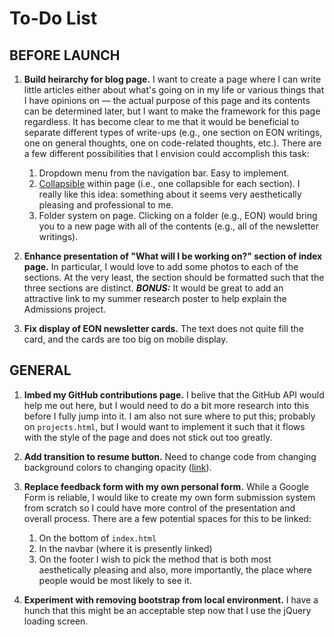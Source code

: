 # To-Do List


## BEFORE LAUNCH

1. **Build heirarchy for blog page.** I want to create a page where I can write little articles either about what's going on in my life or various things that I have opinions on — the actual purpose of this page and its contents can be determined later, but I want to make the framework for this page regardless. It has become clear to me that it would be beneficial to separate different types of write-ups (e.g., one section on EON writings, one on general thoughts, one on code-related thoughts, etc.). There are a few different possibilities that I envision could accomplish this task:
    1. Dropdown menu from the navigation bar. Easy to implement.
    2. [Collapsible](https://www.w3schools.com/howto/howto_js_collapsible.asp) within page (i.e., one collapsible for each section). I really like this idea: something about it seems very aesthetically pleasing and professional to me.
    3. Folder system on page. Clicking on a folder (e.g., EON) would bring you to a new page with all of the contents (e.g., all of the newsletter writings).

2. **Enhance presentation of "What will I be working on?" section of index page.** In particular, I would love to add some photos to each of the sections. At the very least, the section should be formatted such that the three sections are distinct. ***BONUS:*** It would be great to add an attractive link to my summer research poster to help explain the Admissions project. 

3. **Fix display of EON newsletter cards.** The text does not quite fill the card, and the cards are too big on mobile display. 

## GENERAL

1. **Imbed my GitHub contributions page.** I belive that the GitHub API would help me out here, but I would need to do a bit more research into this before I fully jump into it. I am also not sure where to put this; probably on `projects.html`, but I would want to implement it such that it flows with the style of the page and does not stick out too greatly. 

2. **Add transition to resume button.** Need to change code from changing background colors to changing opacity ([link](https://www.w3schools.com/howto/howto_css_transition_hover.asp)).

3. **Replace feedback form with my own personal form.** While a Google Form is reliable, I would like to create my own form submission system from scratch so I could have more control of the presentation and overall process. There are a few potential spaces for this to be linked:
    1. On the bottom of `index.html`
    2. In the navbar (where it is presently linked)
    3. On the footer
    I wish to pick the method that is both most aesthetically pleasing and also, more importantly, the place where people would be most likely to see it.

4. **Experiment with removing bootstrap from local environment.** I have a hunch that this might be an acceptable step now that I use the jQuery loading screen.
